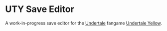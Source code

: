 # UTY Save Editor

A work-in-progress save editor for the [Undertale](https://undertale.com/)
fangame [Undertale Yellow](https://gamejolt.com/games/UndertaleYellow/136925).
